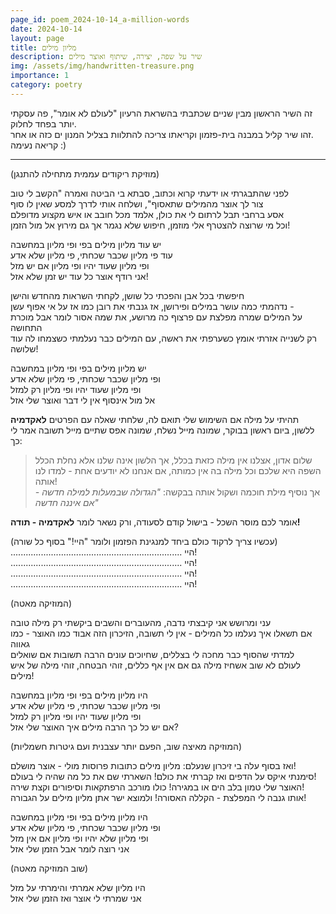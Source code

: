 ```yaml
---
page_id: poem_2024-10-14_a-million-words
date: 2024-10-14
layout: page
title: מליון מילים
description: שיר על שפה, יצירה, שיתוף ואוצר מילים
img: /assets/img/handwritten-treasure.png
importance: 1
category: poetry
---
```


זה השיר הראשון מבין שניים שכתבתי בהשראת הרעיון "לעולם לא אומר", פה עסקתי יותר בפחד לחלוק.  
זהו שיר קליל במבנה בית-פזמון וקריאתו צריכה להתלוות בצליל המנון ים כזה או אחר.  
קריאה נעימה :)

---

(מוזיקת ריקודים עממית מתחילה להתנגן)

לפני שהתבגרתי או ידעתי קרוא וכתוב, סבתא בי הביטה ואמרה "הקשב לי טוב  
צור לך אוצר מהמילים שתאסוף", ושלחה אותי לדרך למסע שאין לו סוף  
אסע ברחבי תבל לרתום לי את כולן, אלמד מכל חובב או איש מקצוע מדופלם  
וכל מי שרוצה להצטרף אלי מוזמן, חיפוש שלא נגמר אך גם מירוץ אל מול הזמן!

יש עוד מליון מילים בפי ופי מליון במחשבה  
עוד פי מליון שכבר שכחתי, פי מליון שלא אדע  
ופי מליון שעוד יהיו ופי מליון אם יש מזל  
אני רודף אוצר כל עוד יש זמן שלא אזל!

חיפשתי בכל אבן והפכתי כל שושן, לקחתי השראות מהחדש והישן  
נדהמתי כמה עושר במילים ופירושן, אז גנבתי את רובן כמו אז על אי אפוף עשן -  
על המילים שמרה מפלצת עם פרצוף כה מרושע, את שמה אסור לומר אבל מוכרת התחושה  
רק לשנייה אזרתי אומץ כשערפתי את ראשה, עם המילים כבר נעלמתי כשצמחו לה עוד שלושה!

יש מליון מילים בפי ופי מליון במחשבה  
ופי מליון שכבר שכחתי, פי מליון שלא אדע  
ופי מליון שעוד יהיו ופי מליון רק למזל  
אל מול אינסוף אין לי דבר ואוצר שלי אזל

תהיתי על מילה אם השימוש שלי תואם לה, שלחתי שאלה עם הפרטים **לאקדמיה**  
ללשון, ביום ראשון בבוקר, שמונה מייל נשלח, שמונה אפס שתיים מייל תשובה אמר לי כך:

> שלום אדון, אצלנו אין מילה כזאת בכלל, אך הלשון אינה שלנו אלא נחלת הכלל  
> השפה היא שלכם וכל מילה בה אין כמותה, אם אנחנו לא יודעים אחת - למדו לנו אותה!  
> אך נוסיף מילת חוכמה ושקול אותה בבקשה: _"הגדולה שבמעלות למילה חדשה - אם איננה חדשה"_

אומר לכם מוסר השכל - בישול קודם לסעודה, ורק נשאר לומר **לאקדמיה - תודה!**

(עכשיו צריך לרקוד כולם ביחד למנגינת הפזמון ולומר "היי!" בסוף כל שורה)  
.................................................................... היי!  
.................................................................... היי!  
.................................................................... היי!  
.................................................................... היי!

(המוזיקה מאטה)

עני ומרושש אני קיבצתי נדבה, מהעוברים והשבים ביקשתי רק מילה טובה  
אם תשאלו איך נעלמו כל המילים - אין לי תשובה, הזיכרון הזה אבוד כמו האוצר - כמו גאווה  
למדתי שהסוף כבר מחכה לי בצללים, שחיוכים עונים הרבה תשובות אם שואלים  
לעולם לא שוב אשחיז מילה גם אם אין אף כללים, זוהי הבטחה, זוהי מילה של איש מילים!

היו מליון מילים בפי ופי מליון במחשבה  
ופי מליון שכבר שכחתי, פי מליון שלא אדע  
ופי מליון שעוד יהיו ופי מליון רק למזל  
אם יש כל כך הרבה מילים איך האוצר שלי אזל?

(המוזיקה מאיצה שוב, הפעם יותר עצבנית ועם גיטרות חשמליות)

ואז בסוף עלה בי זיכרון שנעלם: מליון מילים כתובות פרוסות מולי - אוצר מושלם!  
סימנתי איקס על הדפים ואז קברתי את כולם! השארתי שם את כל מה שהיה לי בעולם!  
האוצר שלי טמון בלב הים או במגירה! כולו מורכב הרפתקאות וסיפורים וקצת שירה!  
אותו גנבה לי המפלצת - הקללה האסורה! ולמוצא ישר אתן מליון מילים על הגבורה!

היו מליון מילים בפי ופי מליון במחשבה  
ופי מליון שכבר שכחתי, פי מליון שלא אדע  
ופי מליון שלא יהיו ופי מליון אם אין מזל  
אני רוצה לומר אבל הזמן שלי אזל

(שוב המוזיקה מאטה)

היו מליון שלא אמרתי והימרתי על מזל  
אני שמרתי לי אוצר ואז הזמן שלי אזל
